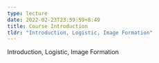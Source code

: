 ```yaml
---
type: lecture
date: 2022-02-23T23:59:59+8:49
title: Course Introduction 
tldr: "Introduction, Logistic, Image Formation"
---
```

Introduction, Logistic, Image Formation